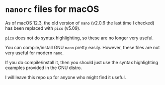 # `nanorc` files for macOS
As of macOS 12.3, the old version of `nano` (v2.0.6 the last time I checked) has been replaced with `pico` (v5.09).

`pico` does not do syntax highlighting, so these are no longer very useful.

You can compile/install GNU `nano` pretty easily.  However, these files are not very useful for modern `nano`. 

If you do compile/install it, then you should just use the syntax highlighting examples provided in the GNU distro.

I will leave this repo up for anyone who might find it useful.
